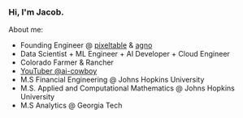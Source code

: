 ### Hi, I'm Jacob.

About me:
  - Founding Engineer @ [pixeltable](https://www.pixeltable.com) & [agno](https://www.agno.com)
  - Data Scientist + ML Engineer + AI Developer + Cloud Engineer 
  - Colorado Farmer & Rancher 
  - [YouTuber @ai-cowboy ](https://www.youtube.com/@ai-cowboy/videos)
  - M.S Financial Engineering @ Johns Hopkins University
  - M.S. Applied and Computational Mathematics @ Johns Hopkins University
  - M.S Analytics @ Georgia Tech 

<!--
**jacobweiss2305/jacobweiss2305** is a ✨ _special_ ✨ repository because its `README.md` (this file) appears on your GitHub profile.

Here are some ideas to get you started:

- 
- 🌱 I’m currently learning ...
- 👯 I’m looking to collaborate on ...
- 🤔 I’m looking for help with ...
- 💬 Ask me about ...
- 📫 How to reach me: ...
- 😄 Pronouns: ...
- ⚡ Fun fact: ...
-->
